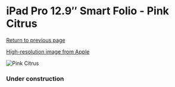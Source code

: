 # iPad Pro 12.9″ Smart Folio - Pink Citrus

[Return to previous page](/ipad_pro4)

[High-resolution image from Apple](https://store.storeimages.cdn-apple.com/8756/as-images.apple.com/is/MH063?wid=4500&hei=4500&fmt=png)

<div style="width: 384px"><img src="/everysource/MH063.png" alt="Pink Citrus"></div>

### Under construction
